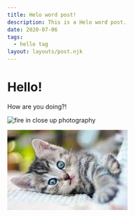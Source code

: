```yaml
---
title: Helo word post!
description: This is a Helo word post.
date: 2020-07-06
tags:
  - hello tag
layout: layouts/post.njk
---
```


# Hello!

How are you doing?!

![fire in close up photography](https://images.unsplash.com/photo-1625820951758-2e7461ff58fd?crop=entropy&cs=tinysrgb&fit=max&fm=jpg&ixid=Mnw5MDg0MHwwfDF8YWxsfDJ8fHx8fHwyfHwxNjI1ODQ4NzA3&ixlib=rb-1.2.1&q=80&w=1080 "Luke Besley")



![download.jpg](https://raw.githubusercontent.com/beshkenadze/mashinka/gh-pages/2021/07/09-19-50-45-download.jpg)



